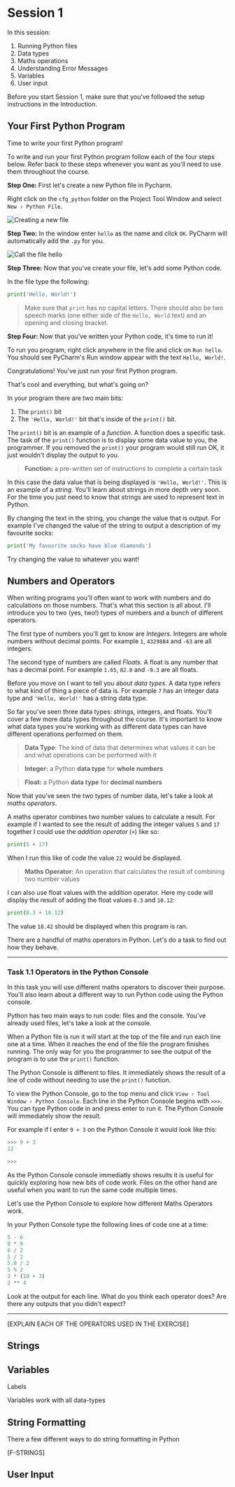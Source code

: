 # Session 1



In this session:

1. Running Python files
1. Data types
1. Maths operations
1. Understanding Error Messages
1. Variables
1. User input

Before you start Session 1, make sure that you've followed the setup instructions in the Introduction.

## Your First Python Program

Time to write your first Python program! 

To write and run your first Python program follow each of the four steps below. Refer back to these steps whenever you want as you'll need to use them throughout the course. 


**Step One:** First let's create a new Python file in Pycharm. 

Right click on the `cfg_python` folder on the Project Tool Window and select `New › Python File`.

![Creating a new file](new_file_image.png)

**Step Two:** In the window enter `hello` as the name and click `OK`. PyCharm will automatically add the `.py` for you.

![Call the file `hello`](name_your_file.png)

**Step Three:** Now that you've create your file, let's add some Python code.

In the file type the following:

```python
print('Hello, World!')
```

> Make sure that `print` has no capital letters. There should also be two speech marks (one either side of the `Hello, World` text) and an opening and closing bracket.

**Step Four:** Now that you've written your Python code, it's time to run it!

To run you program, right click anywhere in the file and click on `Run hello`. You should see PyCharm's Run window appear with the text `Hello, World!`. 

Congratulations! You've just run your first Python program. 

That's cool and everything, but what's going on?

In your program there are two main bits: 
1. The `print()` bit
1. The `'Hello, World!'` bit that's inside of the `print()` bit.

The `print()` bit is an example of a *function*. A function does a specific task. The task of the `print()` function is to display some data value to you, the programmer. If you removed the `print()` your program would still run OK, it just wouldn't display the output to you.

> **Function:** a pre-written set of instructions to complete a certain task

In this case the data value that is being displayed is `'Hello, World!'`. This is an example of a *string*. You'll learn about strings in more depth very soon. For the time you just need to know that strings are used to represent text in Python. 

By changing the text in the string, you change the value that is output. For example I've changed the value of the string to output a description of my favourite socks:

```python
print('My favourite socks have blue diamonds')
```

Try changing the value to whatever you want!


## Numbers and Operators

When writing programs you'll often want to work with numbers and do calculations on those numbers. That's what this section is all about. I'll introduce you to two (yes, two!) types of numbers and a bunch of different operators.

The first type of numbers you'll get to know are *Integers*. Integers are whole numbers without decimal points. For example `1`, `4329884` and `-63` are all integers.

The second type of numbers are called *Floats*. A float is any number that has a decimal point. For example `1.65`, `82.0` and `-9.3` are all floats. 

Before you move on I want to tell you about *data types*. A data type refers to what kind of thing a piece of data is. For example `7` has an integer data type and `'Hello, World!'` has a string data type. 

So far you've seen three data types: strings, integers, and floats. You'll cover a few more data types throughout the course. It's important to know what data types you're working with as different data types can have different operations performed on them.

> **Data Type**: The kind of data that determines what values it can be and what operations can be performed with it

> **Integer:** a Python **data type** for **whole numbers**

> **Float:** a Python **data type** for **decimal numbers**

Now that you've seen the two types of number data, let's take a look at *maths operators*. 

A maths operator combines two number values to calculate a result. For example if I wanted to see the result of adding the integer values `5` and `17` together I could use the *addition operator* (`+`) like so:

```python
print(5 + 17)
```

When I run this like of code the value `22` would be displayed.

> **Maths Operator:** An operation that calculates the result of combining two number values

I can also use float values with the addition operator. Here my code will display the result of adding the float values `8.3` and `10.12`:

```python
print(8.3 + 10.12)
```

The value `18.42` should be displayed when this program is ran.

There are a handful of maths operators in Python. Let's do a task to find out how they behave.

----

### **Task 1.1** Operators in the Python Console

In this task you will use different maths operators to discover their purpose. You'll also learn about a different way to run Python code using the Python console.

Python has two main ways to run code: files and the console. You've already used files, let's take a look at the console.

When a Python file is run it will start at the top of the file and run each line one at a time. When it reaches the end of the file the program finishes running. The only way for you the programmer to see the output of the program is to use the `print()` function.

The Python Console is different to files. It immediately shows the result of a line of code without needing to use the `print()` function.

To view the Python Console, go to the top menu and click `View › Tool Window › Python Console`. Each line in the Python Console begins with `>>>`. You can type Python code in and press enter to run it. The Python Console will immediately show the result. 

For example if I enter `9 + 3` on the Python Console it would look like this:

```python
>>> 9 + 3
12

>>>
```

As the Python Console console immediatly shows results it is useful for quickly exploring how new bits of code work. Files on the other hand are useful when you want to run the same code multiple times.

Let's use the Python Console to explore how different Maths Operators work.

In your Python Console type the following lines of code one at a time:

```python
5 - 6
8 * 9
6 / 2
5 / 2
5.0 / 2
5 % 2
2 * (10 + 3)
2 ** 4
```

Look at the output for each line. What do you think each operator does? Are there any outputs that you didn't expect?

----

[EXPLAIN EACH OF THE OPERATORS USED IN THE EXERCISE]

## Strings



## Variables

Labels

Variables work with all data-types

## String Formatting

There a few different ways to do string formatting in Python

[F-STRINGS]

## User Input

